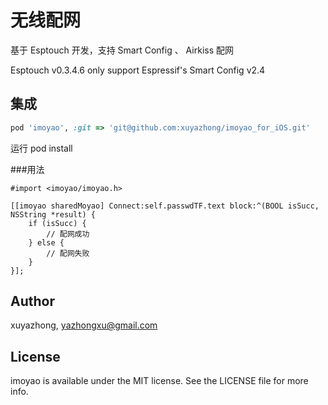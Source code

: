 # 无线配网 

基于 Esptouch 开发，支持 Smart Config 、 Airkiss 配网

Esptouch v0.3.4.6 only support Espressif's Smart Config v2.4

## 集成

```ruby
pod 'imoyao', :git => 'git@github.com:xuyazhong/imoyao_for_iOS.git'
```

运行 pod install

###用法

```
#import <imoyao/imoyao.h>

[[imoyao sharedMoyao] Connect:self.passwdTF.text block:^(BOOL isSucc, NSString *result) {
    if (isSucc) {
        // 配网成功
    } else {
        // 配网失败
    }
}];
```

## Author

xuyazhong, yazhongxu@gmail.com

## License

imoyao is available under the MIT license. See the LICENSE file for more info.
